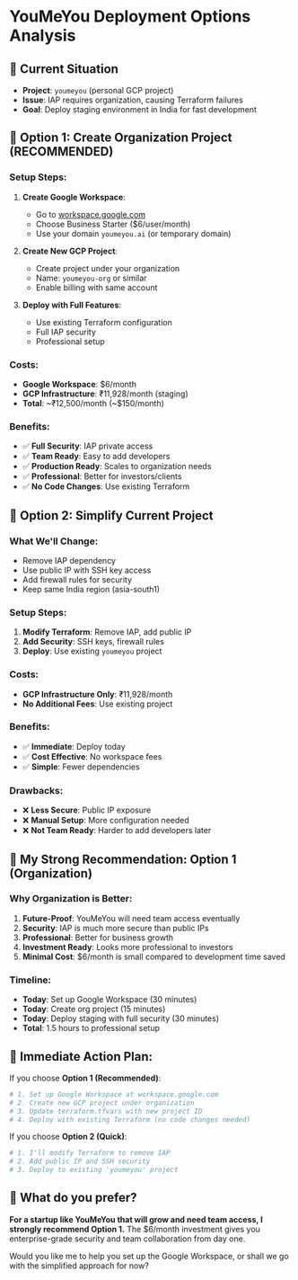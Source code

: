 # YouMeYou Deployment Options Analysis

## 🎯 Current Situation
- **Project**: `youmeyou` (personal GCP project)
- **Issue**: IAP requires organization, causing Terraform failures
- **Goal**: Deploy staging environment in India for fast development

## 🏢 Option 1: Create Organization Project (RECOMMENDED)

### Setup Steps:
1. **Create Google Workspace**:
   - Go to [workspace.google.com](https://workspace.google.com)
   - Choose Business Starter ($6/user/month)
   - Use your domain `youmeyou.ai` (or temporary domain)

2. **Create New GCP Project**:
   - Create project under your organization
   - Name: `youmeyou-org` or similar
   - Enable billing with same account

3. **Deploy with Full Features**:
   - Use existing Terraform configuration
   - Full IAP security
   - Professional setup

### Costs:
- **Google Workspace**: $6/month
- **GCP Infrastructure**: ₹11,928/month (staging)
- **Total**: ~₹12,500/month (~$150/month)

### Benefits:
- ✅ **Full Security**: IAP private access
- ✅ **Team Ready**: Easy to add developers
- ✅ **Production Ready**: Scales to organization needs
- ✅ **Professional**: Better for investors/clients
- ✅ **No Code Changes**: Use existing Terraform

## 🔧 Option 2: Simplify Current Project

### What We'll Change:
- Remove IAP dependency
- Use public IP with SSH key access
- Add firewall rules for security
- Keep same India region (asia-south1)

### Setup Steps:
1. **Modify Terraform**: Remove IAP, add public IP
2. **Add Security**: SSH keys, firewall rules
3. **Deploy**: Use existing `youmeyou` project

### Costs:
- **GCP Infrastructure Only**: ₹11,928/month
- **No Additional Fees**: Use existing project

### Benefits:
- ✅ **Immediate**: Deploy today
- ✅ **Cost Effective**: No workspace fees
- ✅ **Simple**: Fewer dependencies

### Drawbacks:
- ❌ **Less Secure**: Public IP exposure
- ❌ **Manual Setup**: More configuration needed
- ❌ **Not Team Ready**: Harder to add developers later

## 🚀 My Strong Recommendation: **Option 1 (Organization)**

### Why Organization is Better:

1. **Future-Proof**: YouMeYou will need team access eventually
2. **Security**: IAP is much more secure than public IPs
3. **Professional**: Better for business growth
4. **Investment Ready**: Looks more professional to investors
5. **Minimal Cost**: $6/month is small compared to development time saved

### Timeline:
- **Today**: Set up Google Workspace (30 minutes)
- **Today**: Create org project (15 minutes)  
- **Today**: Deploy staging with full security (30 minutes)
- **Total**: 1.5 hours to professional setup

## 🎯 Immediate Action Plan:

If you choose **Option 1 (Recommended)**:
```bash
# 1. Set up Google Workspace at workspace.google.com
# 2. Create new GCP project under organization
# 3. Update terraform.tfvars with new project ID
# 4. Deploy with existing Terraform (no code changes needed)
```

If you choose **Option 2 (Quick)**:
```bash
# 1. I'll modify Terraform to remove IAP
# 2. Add public IP and SSH security
# 3. Deploy to existing 'youmeyou' project
```

## 💭 What do you prefer?

**For a startup like YouMeYou that will grow and need team access, I strongly recommend Option 1.** The $6/month investment gives you enterprise-grade security and team collaboration from day one.

Would you like me to help you set up the Google Workspace, or shall we go with the simplified approach for now? 